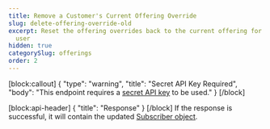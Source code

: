 ```yaml
---
title: Remove a Customer's Current Offering Override
slug: delete-offering-override-old
excerpt: Reset the offering overrides back to the current offering for a specific
  user
hidden: true
categorySlug: offerings
order: 2
---
```

[block:callout]
{
  "type": "warning",
  "title": "Secret API Key Required",
  "body": "This endpoint requires a [secret API key](doc:authentication) to be used."
}
[/block]

[block:api-header]
{
  "title": "Response"
}
[/block]
If the response is successful, it will contain the updated [Subscriber object](ref:subscribers#the-subscriber-object).